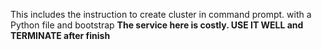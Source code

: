 This includes the instruction to create cluster in command prompt. with a Python file and bootstrap
**The service here is costly. USE IT WELL and TERMINATE after finish**

